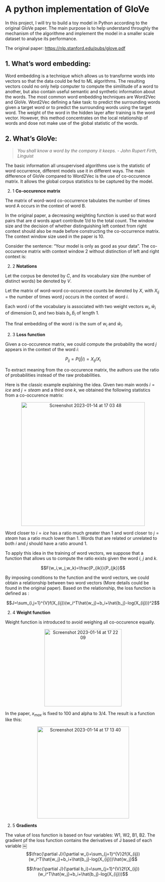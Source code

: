 # A python implementation of GloVe

In this project, I will try to build a toy model in Python according to the original GloVe paper. The main purpose is to help understand throughly the mechanism of the algorithme and implement the model in a smaller scale dataset to analyse its performance.
 
The original paper: https://nlp.stanford.edu/pubs/glove.pdf

## 1. What’s word embedding:

Word embedding is a technique which allows us to transforme words into vectors so that the data could be fed to ML algorithms. The resulting vectors could no only help computer to compute the similitude of a word to another, but also contain useful semantic and synthetic information about the words. The most common word embedding techniques are Word2Vec and GloVe. Word2Vec defining a fake task: to predict the surrounding words given a target word or to predict the surrounding words using the target word. The weight of the word in the hidden layer after training is the word vector. However, this method concentrates on the local relationship of words and dose not make use of the global statistic of the words. 

## 2. What’s GloVe:

> *You shall know a word by the company it keeps. - John Rupert Firth, Linguist*

The basic information all unsupervised algorithms use is the statistic of word occurrence, different models use it in different ways. The main difference of GloVe compared to Word2Vec is the use of co-occurence matrix. It allows the global corpus statistics to be captured by the model.


2. 1 **Co-occurence matrix**

The matrix of word-word co-occurrence tabulates the number of times word A occurs in the context of word B.

In the original paper, a decreasing weighting function is used so that word pairs that are d words apart contribute 1/d to the total count. The window size and the decision of whether distinguishing left context from right context should also be made before constructing the co-occurrence matrix. The context window size used in the paper is 10.

Consider the sentence: “Your model is only as good as your data”. The co-occurence matrix with context window 2 without distinction of left and right context is:



2. 2 **Notations**

Let the corpus be denoted by $C$, and its vocabulary size (the number of distinct words) be denoted by $V$.

Let the matrix of word-word co-occurence counts be denoted by $X$, with $X_{ij}$ = the number of times word $j$ occurs in the context of word $i$.

Each word $i$ of the vocabulary is associated with two weight vectors $w_i, \hat{w}_i$ of dimension D, and two biais $b_i, \hat{b}_i$ of length 1. 

The final embedding of the word $i$ is the sum of $w_i$ and $\hat{w}_i$. 



2. 3 **Loss function**

Given a co-occurence matrix, we could compute the probability the word *j* appears in the context of the word *i*:

$$P_{ij}=P(j|i)=X_{ij}/X_i$$

To extract meaning from the co-occurence matrix, the authors use the ratio of probabilities instead of the raw probabilities.

Here is the classic example explaining the idea. Given two main words $i=ice$ and $j=steam$ and a third one $k$, we obtained the following statistics from a co-occurence matrix:

<p align="center">
<img width="400" alt="Screenshot 2023-01-14 at 17 03 48" src="https://user-images.githubusercontent.com/107317997/212481630-fbc83b4b-9cc1-4174-b014-9bb5a65cee78.png">
</p>

Word closer to $i=ice$ has a ratio much greater than 1 and word closer to $j=steam$ has a ratio much lower than 1. Words that are related or unrelated to both $i$ and $j$ should have a ratio around 1.

To apply this idea in the training of word vectors, we suppose that a function that allows us to compute the ratio exists given the word $i$, $j$ and $k$.

$$F(w_i,w_j,w_k)=\frac{P_{ik}}{P_{jk}}$$

By imposing conditions to the function and the word vectors, we could obtain a relationship between two word vectors (More details could be found in the original paper). Based on the relationship, the loss function is defined as :

$$J=\sum_{i,j=1}^{V}f(X_{ij})(w_i^T\hat{w_j}+b_i+\hat{b_j}-log(X_{ij}))^2$$


2. 4 **Weight function**

Weight function is introduced to avoid weighing all co-occurence equally. 

<p align="center">
<img width="250" alt="Screenshot 2023-01-14 at 17 22 09" src="https://user-images.githubusercontent.com/107317997/212483003-885f485a-c5cc-4202-9628-ccd715abe13e.png">
</p>

In the paper, $x_{max}$ is fixed to 100 and alpha to 3/4.
The result is a function like this:

<p align="center">
<img width="297" alt="Screenshot 2023-01-14 at 17 13 40" src="https://user-images.githubusercontent.com/107317997/212482513-1f00de60-c1c3-4341-97ca-4927f973a6da.png">
</p>

2. 5 **Gradients**

The value of loss function is based on four variables: W1, W2, B1, B2. The gradient pf the loss function contains the derivatives of J based of each variable 
￼
$$\frac{\partial J}{\partial w_i}=\sum_{j=1}^{V}2f(X_{ij})(w_i^T\hat{w_j}+b_i+\hat{b_j}-log(X_{ij}))\hat{w_j}$$

$$\frac{\partial J}{\partial b_i}=\sum_{j=1}^{V}2f(X_{ij})(w_i^T\hat{w_j}+b_i+\hat{b_j}-log(X_{ij}))$$
